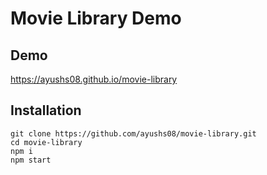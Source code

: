 # Movie Library Demo

## Demo
https://ayushs08.github.io/movie-library

## Installation
```
git clone https://github.com/ayushs08/movie-library.git
cd movie-library
npm i
npm start
```
